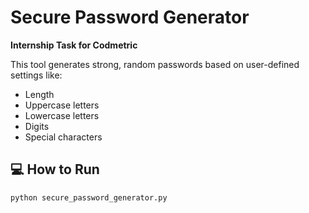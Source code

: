 #  Secure Password Generator

**Internship Task for Codmetric**

This tool generates strong, random passwords based on user-defined settings like:
- Length
- Uppercase letters
- Lowercase letters
- Digits
- Special characters

## 💻 How to Run

```bash
python secure_password_generator.py
